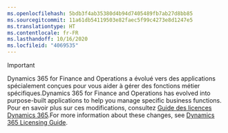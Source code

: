 ```yaml
---
ms.openlocfilehash: 5bdb3f4ab35380d4b94d7405489fb7ab27d8bb85
ms.sourcegitcommit: 11a61db54119503e82faec5f99c4273e8d1247e5
ms.translationtype: HT
ms.contentlocale: fr-FR
ms.lasthandoff: 10/16/2020
ms.locfileid: "4069535"
---
```

> [!IMPORTANT]
> <span data-ttu-id="44355-101">Dynamics 365 for Finance and Operations a évolué vers des applications spécialement conçues pour vous aider à gérer des fonctions métier spécifiques.</span><span class="sxs-lookup"><span data-stu-id="44355-101">Dynamics 365 for Finance and Operations has evolved into purpose-built applications to help you manage specific business functions.</span></span> <span data-ttu-id="44355-102">Pour en savoir plus sur ces modifications, consultez [Guide des licences Dynamics 365](https://mbs.microsoft.com/Files/public/365/Dynamics365LicensingGuide.pdf).</span><span class="sxs-lookup"><span data-stu-id="44355-102">For more information about these changes, see [Dynamics 365 Licensing Guide](https://mbs.microsoft.com/Files/public/365/Dynamics365LicensingGuide.pdf).</span></span>
 
